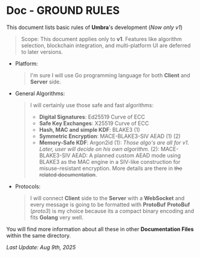 # Doc - GROUND RULES
This document lists basic rules of **Umbra**'s development (*Now only v1*)

> Scope: This document applies only to **v1**. Features like algorithm selection, blockchain integration, and multi-platform UI are deferred to later versions.

 - Platform:
	 > I'm sure I will use Go programming language for both **Client** and **Server** side.
- General Algorithms:
	> I will certainly use those safe and fast algorithms:
	> - **Digital Signatures**: Ed25519 Curve of ECC
	> - **Safe Key Exchanges**: X25519 Curve of ECC
	> - **Hash, MAC and simple KDF**: BLAKE3 (1)
	> - **Symmetric Encryption**: MACE-BLAKE3-SIV AEAD (1) (2)
	> - **Memory-Safe KDF**: Argon2id
	> (1): *Those algo's are all for v1. Later, user will decide on his own algorithm.*
	> (2): MACE-BLAKE3-SIV AEAD: A planned custom AEAD mode using BLAKE3 as the MAC engine in a SIV-like construction for misuse-resistant encryption. More details are there in ~~the related documentation~~.
- Protocols:
	> I will connect **Client** side to the **Server** with a **WebSocket** and every message is going to be formatted with **ProtoBuf**
	> **ProtoBuf** (*proto3*) is my choice because its a compact binary encoding and fits **Golang** very well.

You will find more information about all these in other **Documentation Files** within the same directory.

*Last Update: Aug 9th, 2025*